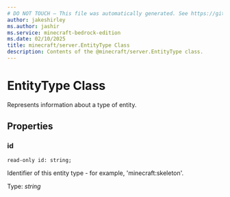 ```yaml
---
# DO NOT TOUCH — This file was automatically generated. See https://github.com/mojang/minecraftapidocsgenerator to modify descriptions, examples, etc.
author: jakeshirley
ms.author: jashir
ms.service: minecraft-bedrock-edition
ms.date: 02/10/2025
title: minecraft/server.EntityType Class
description: Contents of the @minecraft/server.EntityType class.
---
```

# EntityType Class

Represents information about a type of entity.

## Properties

### **id**
`read-only id: string;`

Identifier of this entity type - for example, 'minecraft:skeleton'.

Type: *string*
